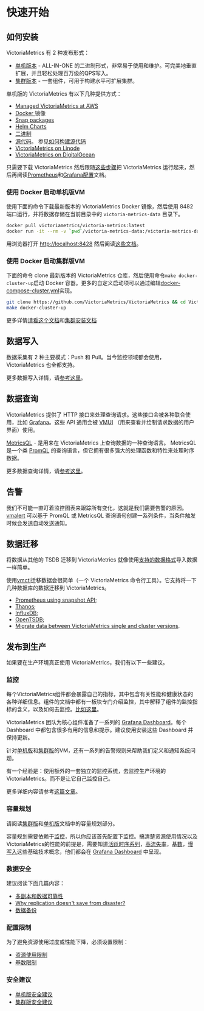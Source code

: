 # 快速开始

## 如何安装 <a href="#how-to-install" id="how-to-install"></a>

VictoriaMetrics 有 2 种发布形式：

* [单机版本](dan-ji-ban-ben.md) - ALL-IN-ONE 的二进制形式，非常易于使用和维护。可完美地垂直扩展，并且轻松处理百万级的QPS写入。
* [集群版本](ji-qun-ban-ben.md) - 一套组件，可用于构建水平可扩展集群。

单机版的 VictoriaMetrics 有以下几种提供方式：

* [Managed VictoriaMetrics at AWS](https://aws.amazon.com/marketplace/pp/prodview-4tbfq5icmbmyc)
* [Docker ](https://hub.docker.com/r/victoriametrics/victoria-metrics/)镜像
* [Snap packages](https://snapcraft.io/victoriametrics)
* [Helm Charts](https://github.com/VictoriaMetrics/helm-charts#list-of-charts)
* [二进制](https://github.com/VictoriaMetrics/VictoriaMetrics/releases)
* [源代码](https://github.com/VictoriaMetrics/VictoriaMetrics)。 参见[如何构建源代码](dan-ji-ban-ben.md#how-to-build-from-sources)
* [VictoriaMetrics on Linode](https://www.linode.com/marketplace/apps/victoriametrics/victoriametrics/)
* [VictoriaMetrics on DigitalOcean](https://marketplace.digitalocean.com/apps/victoriametrics-single)

只需要下载 VictoriaMetrics 然后跟随[这些步骤](dan-ji-ban-ben.md#ru-he-yun-hang-victoriametrics)把 VictoriaMetrics 运行起来，然后再阅读[Prometheus](dan-ji-ban-ben.md#prometheus-setup)和[Grafana配置](dan-ji-ban-ben.md#grafana-setup)文档。

### 使用 Docker 启动单机版VM <a href="#starting-vm-single-via-docker" id="starting-vm-single-via-docker"></a>

使用下面的命令下载最新版本的 VictoriaMetrics Docker 镜像，然后使用 8482 端口运行，并将数据存储在当前目录中的 `victoria-metrics-data` 目录下。

```sh
docker pull victoriametrics/victoria-metrics:latest
docker run -it --rm -v `pwd`/victoria-metrics-data:/victoria-metrics-data -p 8428:8428 victoriametrics/victoria-metrics:latest
```

用浏览器打开 [http://localhost:8428](http://localhost:8428/) 然后阅读[这些文档](dan-ji-ban-ben.md#operation)。

### 使用 Docker 启动集群版VM <a href="#starting-vm-cluster-via-docker" id="starting-vm-cluster-via-docker"></a>

下面的命令 clone 最新版本的 VictoriaMetrics 仓库，然后使用命令`make docker-cluster-up`启动 Docker 容器。更多的自定义启动项可以通过编辑[docker-compose-cluster.yml](https://github.com/VictoriaMetrics/VictoriaMetrics/blob/master/deployment/docker/docker-compose-cluster.yml)实现。

```bash
git clone https://github.com/VictoriaMetrics/VictoriaMetrics && cd VictoriaMetrics
make docker-cluster-up
```

更多详情[请看这个文档](https://github.com/VictoriaMetrics/VictoriaMetrics/tree/master/deployment/docker#readme)和[集群安装文档](ji-qun-ban-ben.md#ji-qun-an-zhuang)

## 数据写入

数据采集有 2 种主要模式：Push 和 Pull。当今监控领域都会使用，VictoriaMetrics 也全都支持。

更多数据写入详情，请[参考这里](he-xin-gai-nian/shu-ju-xie-ru.md)。

## 数据查询 <a href="#query-data" id="query-data"></a>

VictoriaMetrics 提供了 HTTP 接口来处理查询请求。这些接口会被各种联合使用，比如 [Grafana](dan-ji-ban-ben.md#grafana-setup)。这些 API 通用会被 [VMUI](dan-ji-ban-ben.md#vmui) （用来查看并绘制请求数据的用户界面）使用。

[MetricsQL](metricql/) - 是用来在 VictoriaMetrics 上查询数据的一种查询语言。 MetricsQL 是一个类 [PromQL](https://prometheus.io/docs/prometheus/latest/querying/basics) 的查询语言，但它拥有很多强大的处理函数和特性来处理时序数据。

更多数据查询详情，请[参考这里](shu-ju-cha-xun.md)。

## 告警 <a href="#alerting" id="alerting"></a>

我们不可能一直盯着监控图表来跟踪所有变化，这就是我们需要告警的原因。[vmalert](xi-tong-zu-jian/vmalert.md) 可以基于 PromQL 或 MetricsQL 查询语句创建一系列条件，当条件触发时候会发送自动发送通知。

## 数据迁移 <a href="#data-migration" id="data-migration"></a>

将数据从其他的 TSDB 迁移到 VictoriaMetrics 就像使用[支持的数据格式](he-xin-gai-nian/shu-ju-xie-ru.md#push-mo-xing)导入数据一样简单。

使用[vmctl](xi-tong-zu-jian/vmctl.md)迁移数据会很简单（一个 VictoriaMetrics 命令行工具）。它支持将一下几种数据库的数据迁移到 VictoriaMetrics。

* [Prometheus using snapshot API](https://docs.victoriametrics.com/vmctl.html#migrating-data-from-prometheus);
* [Thanos](https://docs.victoriametrics.com/vmctl.html#migrating-data-from-thanos);
* [InfluxDB](https://docs.victoriametrics.com/vmctl.html#migrating-data-from-influxdb-1x);
* [OpenTSDB](https://docs.victoriametrics.com/vmctl.html#migrating-data-from-opentsdb);
* [Migrate data between VictoriaMetrics single and cluster versions](https://docs.victoriametrics.com/vmctl.html#migrating-data-from-victoriametrics).

## 发布到生产 <a href="#productionisation" id="productionisation"></a>

如果要在生产环境真正使用 VictoriaMetrics，我们有以下一些建议。

### 监控 <a href="#monitoring" id="monitoring"></a>

每个VictoriaMetrics组件都会暴露自己的指标，其中包含有关性能和健康状态的各种详细信息。组件的文档中都有一板块专门介绍监控，其中解释了组件的监控指标的含义，以及如何去监控。[比如这里](dan-ji-ban-ben.md#jian-kong)。

VictoriaMetrics 团队为核心组件准备了一系列的 [Grafana Dashboard](https://grafana.com/orgs/victoriametrics/dashboards)。每个 Dashboard 中都包含很多有用的信息和提示。建议使用安装这些 Dashboard 并保持更新。

针对[单机版](dan-ji-ban-ben.md)和[集群版](ji-qun-ban-ben.md)的VM，还有一系列的告警规则来帮助我们定义和通知系统问题。

有一个经验是：使用额外的一套独立的监控系统，去监控生产环境的VictoriaMetrics。而不是让它自己监控自己。

更多详细内容请参考[这篇文章](https://victoriametrics.com/blog/victoriametrics-monitoring)。

### 容量规划 <a href="#capacity-planning" id="capacity-planning"></a>

请阅读[集群版](ji-qun-ban-ben.md#rong-liang-gui-hua)和[单机版](dan-ji-ban-ben.md#rong-liang-gui-hua)文档中的容量规划部分。

容量规划需要依赖于[监控](kuai-su-kai-shi.md#monitoring)，所以你应该首先配置下监控。搞清楚资源使用情况以及VictoriaMetrics的性能的前提是，需要知道[活跃时序系列](faq.md#what-is-an-active-time-series)，[高流失率](faq.md#gao-liu-shi-lv-shi-zhi-shen-me)，[基数](faq.md#shen-me-shi-gao-ji-shu)，[慢写入](faq.md#shen-me-shi-man-xie-ru)这些基础技术概念，他们都会在 [Grafana Dashboard](https://grafana.com/orgs/victoriametrics/dashboards) 中呈现。

### 数据安全 <a href="#data-safety" id="data-safety"></a>

建议阅读下面几篇内容：

* [多副本和数据可靠性](ji-qun-ban-ben.md#replication-and-data-safety)
* [Why replication doesn't save from disaster?](https://valyala.medium.com/speeding-up-backups-for-big-time-series-databases-533c1a927883)&#x20;
* [数据备份](dan-ji-ban-ben.md#bei-fen)

### 配置限制 <a href="#configuring-limits" id="configuring-limits"></a>

为了避免资源使用过度或性能下降，必须设置限制：

* [资源使用限制](faq.md#ru-he-xian-zhi-victoriametrics-zu-jian-de-nei-cun)
* [基数限制](dan-ji-ban-ben.md#ji-shu-xian-zhi)

### 安全建议 <a href="#security-recommendations" id="security-recommendations"></a>

* [单机版安全建议](dan-ji-ban-ben.md#an-quan)
* [集群版安全建议 ](ji-qun-ban-ben.md#an-quan)
